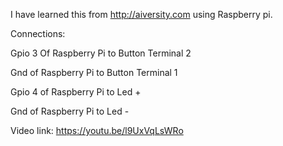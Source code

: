 I have learned this from http://aiversity.com
using Raspberry pi.

Connections:

Gpio 3 Of Raspberry Pi to Button Terminal 2

Gnd of Raspberry Pi to Button Terminal 1

Gpio 4 of Raspberry Pi to Led +

Gnd of Raspberry Pi to Led -

Video link: https://youtu.be/l9UxVqLsWRo
